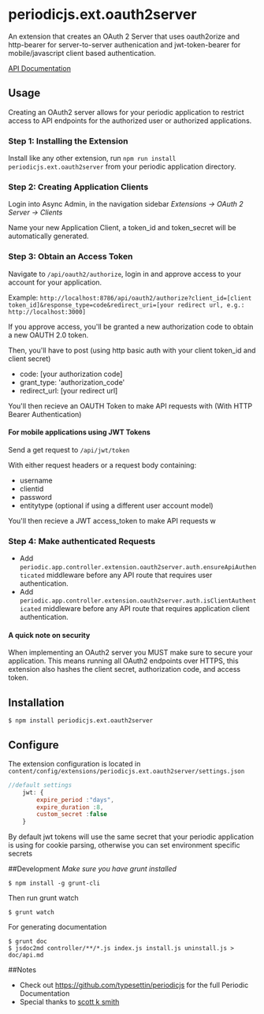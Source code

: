# periodicjs.ext.oauth2server

An extension that creates an OAuth 2 Server that uses oauth2orize and http-bearer for server-to-server authenication and jwt-token-bearer for mobile/javascript client based authentication.

[API Documentation](https://github.com/typesettin/periodicjs.ext.oauth2server/blob/master/doc/api.md)

## Usage

Creating an OAuth2 server allows for your periodic application to restrict access to API endpoints for the authorized user or authorized applications.

### Step 1: Installing the Extension

Install like any other extension, run `npm run install periodicjs.ext.oauth2server` from your periodic application directory.

### Step 2: Creating Application Clients

Login into Async Admin, in the navigation sidebar *Extensions -> OAuth 2 Server -> Clients*

Name your new Application Client, a token_id and token_secret will be automatically generated. 

### Step 3: Obtain an Access Token

Navigate to `/api/oauth2/authorize`, login in and approve access to your account for your application.

Example:
 `http://localhost:8786/api/oauth2/authorize?client_id=[client token_id]&response_type=code&redirect_uri=[your redirect url, e.g.: http://localhost:3000]`

If you approve access, you'll be granted a new authorization code to obtain a new OAUTH 2.0 token.

Then, you'll have to post (using http basic auth with your client token_id and client secret)

 * code: [your authorization code]
 * grant_type: 'authorization_code'
 * redirect_url: [your redirect url]

You'll then recieve an OAUTH Token to make API requests with (With HTTP Bearer Authentication)

#### For mobile applications using JWT Tokens

Send a get request to `/api/jwt/token`

With either request headers or a request body containing:
 * username
 * clientid
 * password
 * entitytype (optional if using a different user account model)

You'll then recieve a JWT access_token to make API requests w

### Step 4: Make authenticated Requests

* Add `periodic.app.controller.extension.oauth2server.auth.ensureApiAuthenticated` middleware before any API route that requires user authentication.
* Add `periodic.app.controller.extension.oauth2server.auth.isClientAuthenticated` middleware before any API route that requires application client authentication.

#### A quick note on security

When implementing an OAuth2 server you MUST make sure to secure your application. This means running all OAuth2 endpoints over HTTPS, this extension also hashes the client secret, authorization code, and access token. 

## Installation

```
$ npm install periodicjs.ext.oauth2server
```

## Configure

The extension configuration is located in `content/config/extensions/periodicjs.ext.oauth2server/settings.json`

```javascript
//default settings
	jwt: {
		expire_period :"days",
		expire_duration :8,
		custom_secret :false
	}
```

By default jwt tokens will use the same secret that your periodic application is using for cookie parsing, otherwise you can set environment specific secrets

##Development
*Make sure you have grunt installed*
```
$ npm install -g grunt-cli
```

Then run grunt watch
```
$ grunt watch
```
For generating documentation
```
$ grunt doc
$ jsdoc2md controller/**/*.js index.js install.js uninstall.js > doc/api.md
```
##Notes
* Check out https://github.com/typesettin/periodicjs for the full Periodic Documentation
* Special thanks to [scott k smith](http://scottksmith.com/blog/2014/07/02/beer-locker-building-a-restful-api-with-node-oauth2-server/)